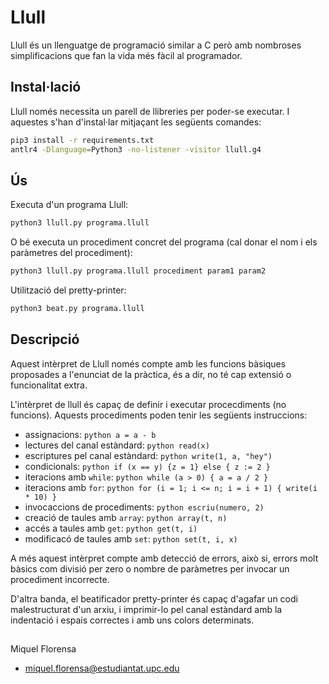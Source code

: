# Llull

Llull és un llenguatge de programació similar a C però amb nombroses simplificacions que fan la vida més fàcil al programador.

## Instal·lació

Llull només necessita un parell de llibreries per poder-se executar. I aquestes s'han d'instal·lar mitjaçant les següents comandes:

```bash
pip3 install -r requirements.txt
antlr4 -Dlanguage=Python3 -no-listener -visitor llull.g4
```

## Ús

Executa d'un programa Llull:
```bash
python3 llull.py programa.llull
```
O bé executa un procediment concret del programa (cal donar el nom i els paràmetres del procediment):
```bash
python3 llull.py programa.llull procediment param1 param2
```

Utilització del pretty-printer:
```bash
python3 beat.py programa.llull
```

## Descripció

Aquest intèrpret de Llull només compte amb les funcions bàsiques proposades a l'enunciat de la pràctica, és a dir, no té cap extensió o funcionalitat extra.

L'intèrpret de llull és capaç de definir i executar procecdiments (no funcions). Aquests procediments poden tenir les següents instruccions:
+ assignacions: ```python a = a - b```
+ lectures del canal estàndard: ```python read(x)```
+ escriptures pel canal estàndard: ```python write(1, a, "hey")```
+ condicionals: ```python if (x == y) {z = 1} else { z := 2 }```
+ iteracions amb `while`: ```python while (a > 0) { a = a / 2 }```
+ iteracions amb `for`: ```python for (i = 1; i <= n; i = i + 1) { write(i * 10) }```
+ invocaccions de procediments: ```python escriu(numero, 2)```
+ creació de taules amb `array`: ```python array(t, n)```
+ accés a taules amb `get`: ```python get(t, i)```
+ modificacó de taules amb `set`: ```python set(t, i, x)```

A més aquest intèrpret compte amb detecció de errors, això si, errors molt bàsics com divisió per zero o nombre de paràmetres per invocar un procediment incorrecte.


D'altra banda, el beatificador pretty-printer és capaç d'agafar un codi malestructurat d'un arxiu, i imprimir-lo pel canal estàndard amb la indentació i espais correctes i amb uns colors determinats.

##
Miquel Florensa
+ miquel.florensa@estudiantat.upc.edu
